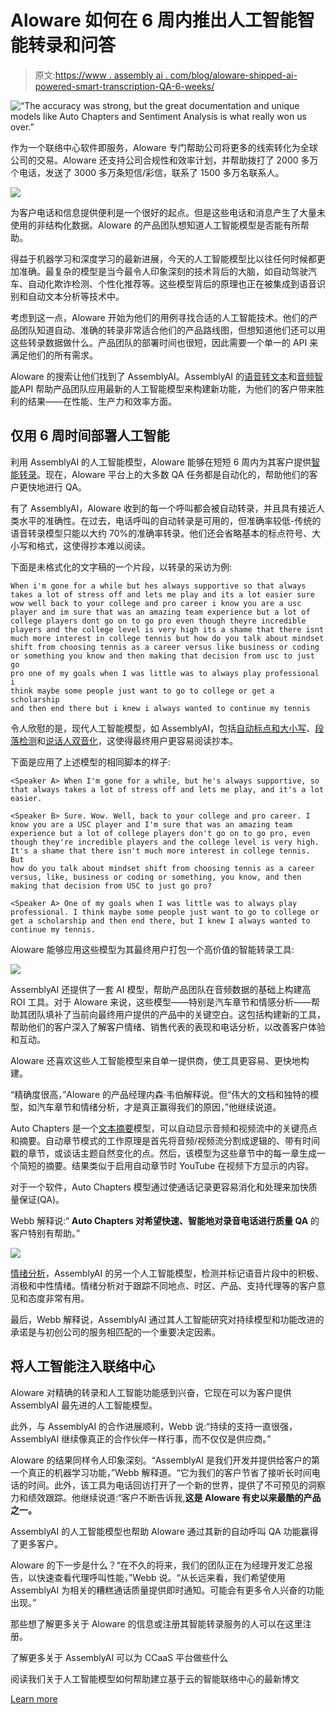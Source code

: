 # Aloware 如何在 6 周内推出人工智能智能转录和问答

> 原文:[https://www . assembly ai . com/blog/aloware-shipped-ai-powered-smart-transcription-QA-6-weeks/](https://www.assemblyai.com/blog/aloware-shipped-ai-powered-smart-transcription-qa-6-weeks/)

![“The accuracy was strong, but the great documentation and unique models like Auto Chapters and Sentiment Analysis is what really won us over.” ](../Images/17aa1fbff818cebbc7bc28ef252c34b0.png)

作为一个联络中心软件即服务，Aloware 专门帮助公司将更多的线索转化为全球公司的交易。Aloware 还支持公司合规性和效率计划，并帮助拨打了 2000 多万个电话，发送了 3000 多万条短信/彩信，联系了 1500 多万名联系人。​

![](../Images/b18649b68fcd6837d1dfddd43b6ca8b5.png)

为客户电话和信息提供便利是一个很好的起点。但是这些电话和消息产生了大量未使用的非结构化数据。Aloware 的产品团队想知道人工智能模型是否能有所帮助。

得益于机器学习和深度学习的最新进展，今天的人工智能模型比以往任何时候都更加准确。最复杂的模型是当今最令人印象深刻的技术背后的大脑，如自动驾驶汽车、自动化欺诈检测、个性化推荐等。这些模型背后的原理也正在被集成到语音识别和自动文本分析等技术中。

考虑到这一点，Aloware 开始为他们的用例寻找合适的人工智能技术。他们的产品团队知道自动、准确的转录非常适合他们的产品路线图，但想知道他们还可以用这些转录数据做什么。产品团队的部署时间也很短，因此需要一个单一的 API 来满足他们的所有需求。

Aloware 的搜索让他们找到了 AssemblyAI。AssemblyAI 的[语音转文本](https://www.assemblyai.com/blog/the-top-free-speech-to-text-apis-and-open-source-engines/)和[音频智能](https://www.assemblyai.com/blog/what-is-audio-intelligence/)API 帮助产品团队应用最新的人工智能模型来构建新功能，为他们的客户带来胜利的结果——在性能、生产力和效率方面。

## 仅用 6 周时间部署人工智能

利用 AssemblyAI 的人工智能模型，Aloware 能够在短短 6 周内为其客户提供[智能转录](https://aloware.com/smart-transcription/)。现在，Aloware 平台上的大多数 QA 任务都是自动化的，帮助他们的客户更快地进行 QA。

有了 AssemblyAI，Aloware 收到的每一个呼叫都会被自动转录，并且具有接近人类水平的准确性。在过去，电话呼叫的自动转录是可用的，但准确率较低-传统的语音转录模型只能以大约 70%的准确率转录。他们还会省略基本的标点符号、大小写和格式，这使得抄本难以阅读。

下面是未格式化的文字稿的一个片段，以转录的采访为例:

```
When i'm gone for a while but hes always supportive so that always 
takes a lot of stress off and lets me play and its a lot easier sure 
wow well back to your college and pro career i know you are a usc 
player and im sure that was an amazing team experience but a lot of 
college players dont go on to go pro even though theyre incredible 
players and the college level is very high its a shame that there isnt 
much more interest in college tennis but how do you talk about mindset 
shift from choosing tennis as a career versus like business or coding 
or something you know and then making that decision from usc to just go 
pro one of my goals when I was little was to always play professional i 
think maybe some people just want to go to college or get a scholarship 
and then end there but i knew i always wanted to continue my tennis
```

令人欣慰的是，现代人工智能模型，如 AssemblyAI，包括[自动标点和大小写](https://www.assemblyai.com/docs/core-transcription#automatic-punctuation-and-casing)、[段落检测](https://www.assemblyai.com/docs/core-transcription#exporting-paragraphs-and-sentences)和[说话人双音化](https://www.assemblyai.com/blog/top-speaker-diarization-libraries-and-apis-in-2022//)，这使得最终用户更容易阅读抄本。

下面是应用了上述模型的相同脚本的样子:

```
<Speaker A> When I'm gone for a while, but he's always supportive, so 
that always takes a lot of stress off and lets me play, and it's a lot 
easier.

<Speaker B> Sure. Wow. Well, back to your college and pro career. I 
know you are a USC player and I'm sure that was an amazing team 
experience but a lot of college players don't go on to go pro, even 
though they're incredible players and the college level is very high. 
It's a shame that there isn't much more interest in college tennis. But 
how do you talk about mindset shift from choosing tennis as a career 
versus, like, business or coding or something, you know, and then 
making that decision from USC to just go pro?

<Speaker A> One of my goals when I was little was to always play 
professional. I think maybe some people just want to go to college or 
get a scholarship and then end there, but I knew I always wanted to 
continue my tennis.
```

Aloware 能够应用这些模型为其最终用户打包一个高价值的智能转录工具:

![](../Images/65e31649d8933020164caa162d45b528.png)

AssemblyAI 还提供了一套 AI 模型，帮助产品团队在音频数据的基础上构建高 ROI 工具。对于 Aloware 来说，这些模型——特别是汽车章节和情感分析——帮助其团队填补了当前向最终用户提供的产品中的关键空白。这包括构建新的工具，帮助他们的客户深入了解客户情绪、销售代表的表现和电话分析，以改善客户体验和互动。

Aloware 还喜欢这些人工智能模型来自单一提供商，使工具更容易、更快地构建。

“精确度很高，”Aloware 的产品经理内森·韦伯解释说。但“伟大的文档和独特的模型，如汽车章节和情绪分析，才是真正赢得我们的原因，”他继续说道。

Auto Chapters 是一个[文本摘要](https://www.assemblyai.com/blog/text-summarization-nlp-5-best-apis/)模型，可以自动显示音频和视频流中的关键亮点和摘要。自动章节模式的工作原理是首先将音频/视频流分割成逻辑的、带有时间戳的章节，或谈话主题自然变化的点。然后，该模型为这些章节中的每一章生成一个简短的摘要。结果类似于启用自动章节时 YouTube 在视频下方显示的内容。

对于一个软件，Auto Chapters 模型通过使通话记录更容易消化和处理来加快质量保证(QA)。

Webb 解释说:“ **Auto Chapters 对希望快速、智能地对录音电话进行质量 QA** 的客户特别有帮助。”

![](../Images/f6612a7c71acff52fd336f67c422a8de.png)

[情绪分析](https://www.assemblyai.com/blog/best-apis-for-sentiment-analysis/)，AssemblyAI 的另一个人工智能模型，检测并标记语音片段中的积极、消极和中性情绪。情绪分析对于跟踪不同地点、时区、产品、支持代理等的客户意见和态度非常有用。

最后，Webb 解释说，AssemblyAI 通过其人工智能研究对持续模型和功能改进的承诺是与初创公司的服务相匹配的一个重要决定因素。

## 将人工智能注入联络中心

Aloware 对精确的转录和人工智能功能感到兴奋，它现在可以为客户提供 AssemblyAI 最先进的人工智能模型。

此外，与 AssemblyAI 的合作进展顺利，Webb 说:“持续的支持一直很强，AssemblyAI 继续像真正的合作伙伴一样行事，而不仅仅是供应商。”

Aloware 的结果同样令人印象深刻。“AssemblyAI 是我们开发并提供给客户的第一个真正的机器学习功能，”Webb 解释道。“它为我们的客户节省了接听长时间电话的时间。此外，该工具为电话回访打开了一个新的世界，提供了不可预见的洞察力和绩效跟踪。他继续说道:“客户不断告诉我,**这是 Aloware 有史以来最酷的产品之一。**

AssemblyAI 的人工智能模型也帮助 Aloware 通过其新的自动呼叫 QA 功能赢得了更多客户。

Aloware 的下一步是什么？“在不久的将来，我们的团队正在为经理开发汇总报告，以快速查看代理呼叫性能，”Webb 说。“从长远来看，我们希望使用 AssemblyAI 为相关的糟糕通话质量提供即时通知。可能会有更多令人兴奋的功能出现。”

那些想了解更多关于 Aloware 的信息或注册其智能转录服务的人可以在这里注册。

了解更多关于 AssemblyAI 可以为 CCaaS 平台做些什么

阅读我们关于人工智能模型如何帮助建立基于云的智能联络中心的最新博文

[Learn more](https://www.assemblyai.com/blog/building-intelligent-cloud-based-contact-center-how-asr-nlp-and-nlu-tools-can-help/)